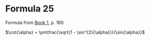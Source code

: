 # Formula 25

Formula from [Book 1](../Buch1.md), p. 160

$\cot{\alpha} = \pm\frac{\sqrt{1 - \sin^{2}{\alpha}}}{\sin{\alpha}}$
